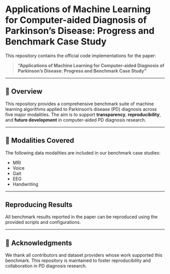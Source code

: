 
# Applications of Machine Learning for Computer-aided Diagnosis of Parkinson’s Disease: Progress and Benchmark Case Study

This repository contains the official code implementations for the paper:

> **“Applications of Machine Learning for Computer-aided Diagnosis of Parkinson’s Disease: Progress and Benchmark Case Study”**  

---

## 📌 Overview

This repository provides a comprehensive benchmark suite of machine learning algorithms applied to Parkinson’s disease (PD) diagnosis across five major modalities. The aim is to support **transparency**, **reproducibility**, and **future development** in computer-aided PD diagnosis research.

---

## 🧪 Modalities Covered

The following data modalities are included in our benchmark case studies:

- MRI
- Voice
- Gait
- EEG
- Handwriting

---

## Reproducing Results

All benchmark results reported in the paper can be reproduced using the provided scripts and configurations. 

---


## 🙌 Acknowledgments

We thank all contributors and dataset providers whose work supported this benchmark. This repository is maintained to foster reproducibility and collaboration in PD diagnosis research.
